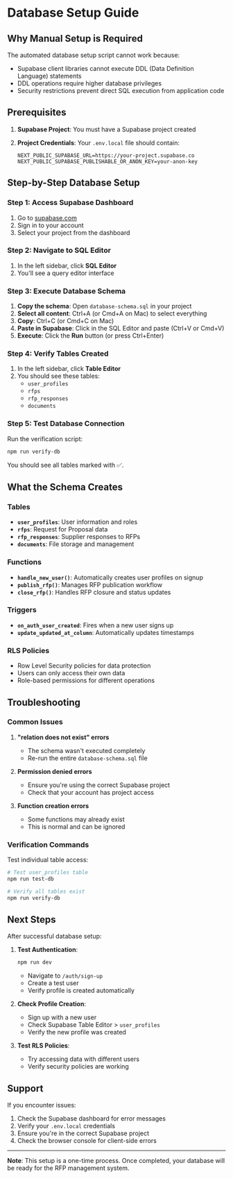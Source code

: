 # Database Setup Guide

## Why Manual Setup is Required

The automated database setup script cannot work because:

- Supabase client libraries cannot execute DDL (Data Definition Language) statements
- DDL operations require higher database privileges
- Security restrictions prevent direct SQL execution from application code

## Prerequisites

1. **Supabase Project**: You must have a Supabase project created
2. **Project Credentials**: Your `.env.local` file should contain:

   ```env
   NEXT_PUBLIC_SUPABASE_URL=https://your-project.supabase.co
   NEXT_PUBLIC_SUPABASE_PUBLISHABLE_OR_ANON_KEY=your-anon-key
   ```

## Step-by-Step Database Setup

### Step 1: Access Supabase Dashboard

1. Go to [supabase.com](https://supabase.com)
2. Sign in to your account
3. Select your project from the dashboard

### Step 2: Navigate to SQL Editor

1. In the left sidebar, click **SQL Editor**
2. You'll see a query editor interface

### Step 3: Execute Database Schema

1. **Copy the schema**: Open `database-schema.sql` in your project
2. **Select all content**: Ctrl+A (or Cmd+A on Mac) to select everything
3. **Copy**: Ctrl+C (or Cmd+C on Mac)
4. **Paste in Supabase**: Click in the SQL Editor and paste (Ctrl+V or Cmd+V)
5. **Execute**: Click the **Run** button (or press Ctrl+Enter)

### Step 4: Verify Tables Created

1. In the left sidebar, click **Table Editor**
2. You should see these tables:
   - `user_profiles`
   - `rfps`
   - `rfp_responses`
   - `documents`

### Step 5: Test Database Connection

Run the verification script:

```bash
npm run verify-db
```

You should see all tables marked with ✅.

## What the Schema Creates

### Tables

- **`user_profiles`**: User information and roles
- **`rfps`**: Request for Proposal data
- **`rfp_responses`**: Supplier responses to RFPs
- **`documents`**: File storage and management

### Functions

- **`handle_new_user()`**: Automatically creates user profiles on signup
- **`publish_rfp()`**: Manages RFP publication workflow
- **`close_rfp()`**: Handles RFP closure and status updates

### Triggers

- **`on_auth_user_created`**: Fires when a new user signs up
- **`update_updated_at_column`**: Automatically updates timestamps

### RLS Policies

- Row Level Security policies for data protection
- Users can only access their own data
- Role-based permissions for different operations

## Troubleshooting

### Common Issues

1. **"relation does not exist" errors**
   - The schema wasn't executed completely
   - Re-run the entire `database-schema.sql` file

2. **Permission denied errors**
   - Ensure you're using the correct Supabase project
   - Check that your account has project access

3. **Function creation errors**
   - Some functions may already exist
   - This is normal and can be ignored

### Verification Commands

Test individual table access:

```bash
# Test user_profiles table
npm run test-db

# Verify all tables exist
npm run verify-db
```

## Next Steps

After successful database setup:

1. **Test Authentication**:

   ```bash
   npm run dev
   ```

   - Navigate to `/auth/sign-up`
   - Create a test user
   - Verify profile is created automatically

2. **Check Profile Creation**:
   - Sign up with a new user
   - Check Supabase Table Editor > `user_profiles`
   - Verify the new profile was created

3. **Test RLS Policies**:
   - Try accessing data with different users
   - Verify security policies are working

## Support

If you encounter issues:

1. Check the Supabase dashboard for error messages
2. Verify your `.env.local` credentials
3. Ensure you're in the correct Supabase project
4. Check the browser console for client-side errors

---

**Note**: This setup is a one-time process. Once completed, your database will be ready for the RFP management system.
